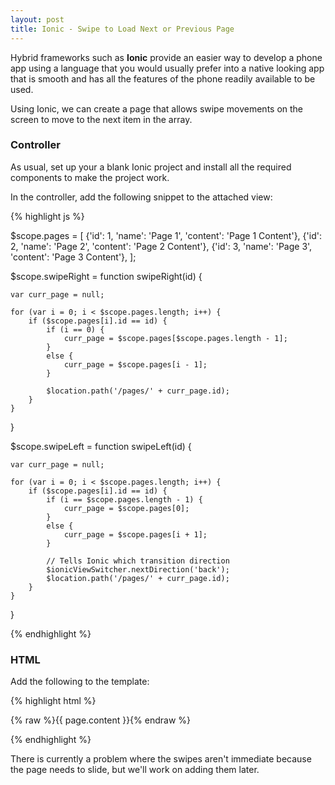```yaml
---
layout: post
title: Ionic - Swipe to Load Next or Previous Page
---
```


Hybrid frameworks such as **Ionic** provide an easier way to develop a phone app using
a language that you would usually prefer into a native looking app that is smooth
and has all the features of the phone readily available to be used.

Using Ionic, we can create a page that allows swipe movements on the screen to
move to the next item in the array.

### Controller

As usual, set up your a blank Ionic project and install all the required components
to make the project work.

In the controller, add the following snippet to the attached view:

{% highlight js %}

$scope.pages = [
	{'id': 1, 'name': 'Page 1', 'content': 'Page 1 Content'},
	{'id': 2, 'name': 'Page 2', 'content': 'Page 2 Content'},
	{'id': 3, 'name': 'Page 3', 'content': 'Page 3 Content'},
];

$scope.swipeRight = function swipeRight(id) {

	var curr_page = null;

	for (var i = 0; i < $scope.pages.length; i++) {
		if ($scope.pages[i].id == id) {
			if (i == 0) {
				curr_page = $scope.pages[$scope.pages.length - 1];
			}
			else {
				curr_page = $scope.pages[i - 1];
			}

			$location.path('/pages/' + curr_page.id);
		}
	}

}

$scope.swipeLeft = function swipeLeft(id) {

	var curr_page = null;

	for (var i = 0; i < $scope.pages.length; i++) {
		if ($scope.pages[i].id == id) {
			if (i == $scope.pages.length - 1) {
				curr_page = $scope.pages[0];
			}
			else {
				curr_page = $scope.pages[i + 1];
			}

			// Tells Ionic which transition direction
			$ionicViewSwitcher.nextDirection('back');
			$location.path('/pages/' + curr_page.id);
		}
	}

}

{% endhighlight %}

### HTML

Add the following to the template:

{% highlight html %}

<ion-view view-title="page.name">
	<ion-content
		on-swipe-left="swipeLeft()"
		on-swipe-right="swipeRight()"
		>
		{% raw %}{{ page.content }}{% endraw %}
	</ion-content>
</ion-view>

{% endhighlight %}

There is currently a problem where the swipes aren't immediate because the page
needs to slide, but we'll work on adding them later.
